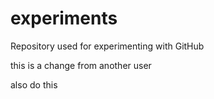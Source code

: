 # experiments
Repository used for experimenting with GitHub

this is a change from another user

also do this
